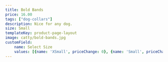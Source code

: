 ```yaml
---
title: Bold Bands
price: 16.00
tags: ["dog-collars"]
description: Nice for any dog.
size: Small
templateKey: product-page-layout
image: catty/bold-bands.jpg
customField: 
    name: Select Size
    values: [{name: 'XSmall', priceChange: 0}, {name: 'Small', priceChange: 2},{name: 'Medium', priceChange: 4.00},{name: 'Large', priceChange: 8.00}]
---
```

